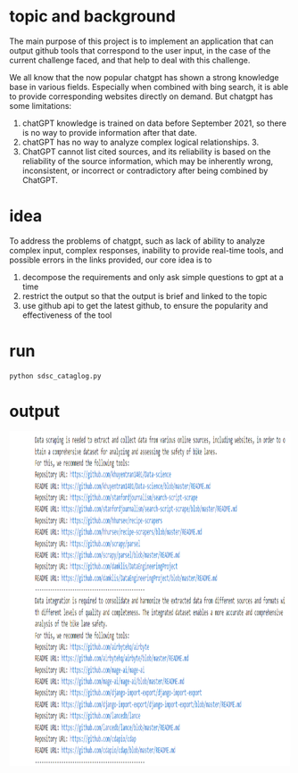 # topic and background
The main purpose of this project is to implement an application that can output github tools that correspond to the user input, in the case of the current challenge faced, and that help to deal with this challenge.

We all know that the now popular chatgpt has shown a strong knowledge base in various fields. Especially when combined with bing search, it is able to provide corresponding websites directly on demand. But chatgpt has some limitations:
1. chatGPT knowledge is trained on data before September 2021, so there is no way to provide information after that date.
2. chatGPT has no way to analyze complex logical relationships. 3.
3. ChatGPT cannot list cited sources, and its reliability is based on the reliability of the source information, which may be inherently wrong, inconsistent, or incorrect or contradictory after being combined by ChatGPT.

# idea
To address the problems of chatgpt, such as lack of ability to analyze complex input, complex responses, inability to provide real-time tools, and possible errors in the links provided, our core idea is to
1. decompose the requirements and only ask simple questions to gpt at a time
2. restrict the output so that the output is brief and linked to the topic
3. use github api to get the latest github, to ensure the popularity and effectiveness of the tool

# run
```
python sdsc_cataglog.py
```

# output
<img src="sdsc-cataglog/images/output_example.png" alt="output example" width="800" height="600">

